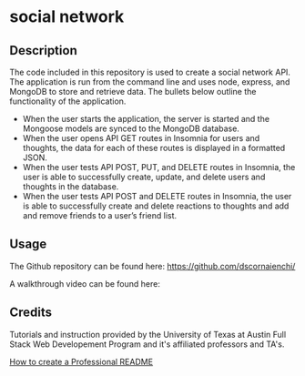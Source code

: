 # social network

## Description
The code included in this repository is used to create a social network API. The application is run from the command line and uses node, express, and MongoDB to store and retrieve data. The bullets below outline the functionality of the application.
* When the user starts the application, the server is started and the Mongoose models are synced to the MongoDB database.
* When the user opens API GET routes in Insomnia for users and thoughts, the data for each of these routes is displayed in a formatted JSON.
* When the user tests API POST, PUT, and DELETE routes in Insomnia, the user is able to successfully create, update, and delete users and thoughts in the database.
* When the user tests API POST and DELETE routes in Insomnia, the user is able to successfully create and delete reactions to thoughts and add and remove friends to a user’s friend list.

## Usage

The Github repository can be found here: https://github.com/dscornaienchi/

A walkthrough video can be found here: 

## Credits

Tutorials and instruction provided by the University of Texas at Austin Full Stack Web Developement Program and it's affiliated professors and TA's. 

[How to create a Professional README](https://coding-boot-camp.github.io/full-stack/github/professional-readme-guide)


